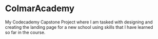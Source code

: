 # ColmarAcademy
My Codecademy Capstone Project where I am tasked with designing and creating the landing page for a new school using skills that I have learned so far in the course.
